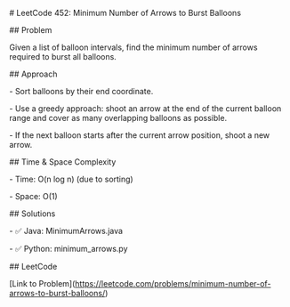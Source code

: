 \# LeetCode 452: Minimum Number of Arrows to Burst Balloons



\## Problem

Given a list of balloon intervals, find the minimum number of arrows required to burst all balloons.



\## Approach

\- Sort balloons by their end coordinate.

\- Use a greedy approach: shoot an arrow at the end of the current balloon range and cover as many overlapping balloons as possible.

\- If the next balloon starts after the current arrow position, shoot a new arrow.



\## Time \& Space Complexity

\- Time: O(n log n) (due to sorting)

\- Space: O(1)



\## Solutions

\- ✅ Java: MinimumArrows.java

\- ✅ Python: minimum\_arrows.py



\## LeetCode

\[Link to Problem](https://leetcode.com/problems/minimum-number-of-arrows-to-burst-balloons/)




